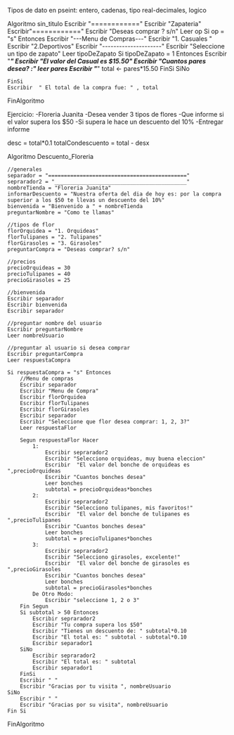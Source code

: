 Tipos de dato en pseint:
entero, cadenas, tipo real-decimales, logico

Algoritmo sin_titulo
	Escribir  "============"
	Escribir "Zapateria"
	Escribir"============"
	Escribir "Deseas comprar ? s/n"
	Leer op
	Si op = "s" Entonces
		Escribir  "---Menu de Compras---"
		Escribir "1. Casuales "
		Escribir  "2.Deportivos"
		Escribir "---------------------"
		Escribir  "Seleccione un tipo de zapato"
		Leer tipoDeZapato
		Si tipoDeZapato = 1 Entonces
			Escribir "_____________________________"
			Escribir "El valor del Casual es $15.50"
			Escribir "Cuantos pares desea? :"
			leer pares
			Escribir "_____________________________"
			total <- pares*15.50
		FinSi
	SiNo
		
	FinSi
	Escribir  " El total de la compra fue: " , total
FinAlgoritmo

Ejercicio:
-Floreria Juanita
-Desea vender 3 tipos de flores
-Que informe si el valor supera los $50
-Si supera le hace un descuento del 10%
-Entregar informe

desc = total*0.1
totalCondescuento = total - desx

Algoritmo Descuento_Floreria
	
	//generales 
	separador = "============================================"
	seprarador2 = "__________________________________________"
	nombreTienda = "Floreria Juanita"
	informarDescuento = "Nuestra oferta del dia de hoy es: por la compra superior a los $50 te llevas un descuento del 10%"
	bienvenida = "Bienvenido a " + nombreTienda
	preguntarNombre = "Como te llamas"
	
	//tipos de flor
	florOrquidea = "1. Orquideas"
	florTulipanes = "2. Tulipanes"
	florGirasoles = "3. Girasoles"
	preguntarCompra = "Deseas comprar? s/n"
	
	//precios
	precioOrquideas = 30
	precioTulipanes = 40
	precioGirasoles = 25
	
	//bienvenida
	Escribir separador
	Escribir bienvenida
	Escribir separador
	
	//preguntar nombre del usuario
	Escribir preguntarNombre
	Leer nombreUsuario
	
	//preguntar al usuario si desea comprar
	Escribir preguntarCompra
	Leer respuestaCompra
	
	Si respuestaCompra = "s" Entonces
		//Menu de compras
		Escribir separador
		Escribir "Menu de Compra"
		Escribir florOrquidea
		Escribir florTulipanes
		Escribir florGirasoles
		Escribir separador
		Escribir "Seleccione que flor desea comprar: 1, 2, 3?"
		Leer respuestaFlor
		
		Segun respuestaFlor Hacer
			1:
				Escribir seprarador2
				Escribir "Selecciono orquideas, muy buena eleccion"
				Escribir  "El valor del bonche de orquideas es ",precioOrquideas
				Escribir "Cuantos bonches desea"
				Leer bonches
				subtotal = precioOrquideas*bonches
			2:
				Escribir seprarador2
				Escribir "Selecciono tulipanes, mis favoritos!"
				Escribir  "El valor del bonche de tulipanes es ",precioTulipanes
				Escribir "Cuantos bonches desea"
				Leer bonches
				subtotal = precioTulipanes*bonches
			3:
				Escribir seprarador2
				Escribir "Selecciono girasoles, excelente!"
				Escribir  "El valor del bonche de girasoles es ",precioGirasoles
				Escribir "Cuantos bonches desea"
				Leer bonches
				subtotal = precioGirasoles*bonches
			De Otro Modo:
				Escribir "seleccione 1, 2 o 3"
		Fin Segun
		Si subtotal > 50 Entonces
			Escribir seprarador2
			Escribir "Tu compra supera los $50"
			Escribir "Tienes un descuento de: " subtotal*0.10
			Escribir "El total es: " subtotal - subtotal*0.10
			Escribir separador1
		SiNo
			Escribir seprarador2
			Escribir "El total es: " subtotal
			Escribir separador1
		FinSi
		Escribir " "
		Escribir "Gracias por tu visita ", nombreUsuario
	SiNo
		Escribir " "
		Escribir "Gracias por su visita", nombreUsuario
	Fin Si		
	
	
FinAlgoritmo